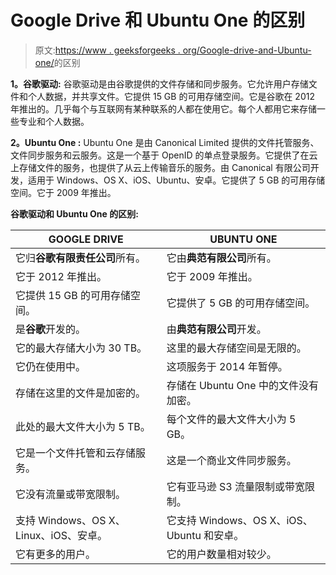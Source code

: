 # Google Drive 和 Ubuntu One 的区别

> 原文:[https://www . geeksforgeeks . org/Google-drive-and-Ubuntu-one/](https://www.geeksforgeeks.org/difference-between-google-drive-and-ubuntu-one/)的区别

**1。谷歌驱动:**
谷歌驱动是由谷歌提供的文件存储和同步服务。它允许用户存储文件和个人数据，并共享文件。它提供 15 GB 的可用存储空间。它是谷歌在 2012 年推出的。几乎每个与互联网有某种联系的人都在使用它。每个人都用它来存储一些专业和个人数据。

**2。Ubuntu One :**
Ubuntu One 是由 Canonical Limited 提供的文件托管服务、文件同步服务和云服务。这是一个基于 OpenID 的单点登录服务。它提供了在云上存储文件的服务，也提供了从云上传输音乐的服务。由 Canonical 有限公司开发，适用于 Windows、OS X、iOS、Ubuntu、安卓。它提供了 5 GB 的可用存储空间。它于 2009 年推出。

**谷歌驱动和 Ubuntu One 的区别:**

<center>

| GOOGLE DRIVE | UBUNTU ONE |
| --- | --- |
| 它归**谷歌有限责任公司**所有。 | 它由**典范有限公司**所有。 |
| 它于 2012 年推出。 | 它于 2009 年推出。 |
| 它提供 15 GB 的可用存储空间。 | 它提供了 5 GB 的可用存储空间。 |
| 是**谷歌**开发的。 | 由**典范有限公司**开发。 |
| 它的最大存储大小为 30 TB。 | 这里的最大存储空间是无限的。 |
| 它仍在使用中。 | 这项服务于 2014 年暂停。 |
| 存储在这里的文件是加密的。 | 存储在 Ubuntu One 中的文件没有加密。 |
| 此处的最大文件大小为 5 TB。 | 每个文件的最大文件大小为 5 GB。 |
| 它是一个文件托管和云存储服务。 | 这是一个商业文件同步服务。 |
| 它没有流量或带宽限制。 | 它有亚马逊 S3 流量限制或带宽限制。 |
| 支持 Windows、OS X、Linux、iOS、安卓。 | 它支持 Windows、OS X、iOS、Ubuntu 和安卓。 |
| 它有更多的用户。 | 它的用户数量相对较少。 |

</center>